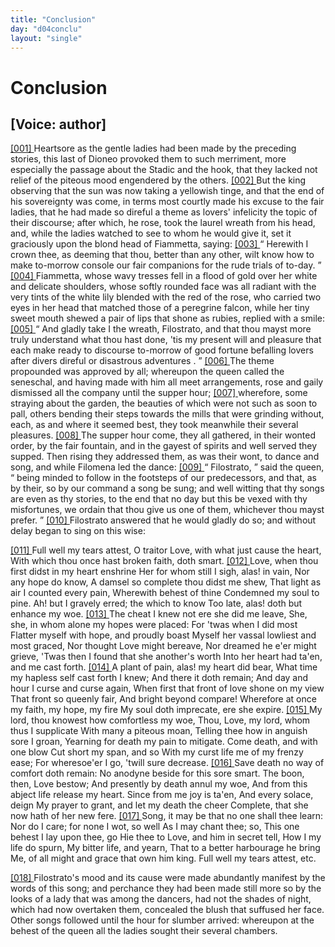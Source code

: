 ```yaml
---
title: "Conclusion"
day: "d04conclu"
layout: "single"
---
```

<div id="d04conclu" type="conclusion" who="author">
 <h1>
  Conclusion
 </h1>
 <p>
  <h2>
   [Voice: author]
  </h2>
 </p>
 <p>
  <a href="{{ site.baseurl }}itDecameron/d04conclu#p04970001" id="p04970001">
   [001]
  </a>
  Heartsore as the gentle ladies had been made by the preceding
 stories, this last of Dioneo provoked them to such merriment, more
 especially the passage about the Stadic and the hook, that they lacked
 not relief of the piteous mood engendered by the others.
  <a href="{{ site.baseurl }}itDecameron/d04conclu#p04970002" id="p04970002">
   [002]
  </a>
  But the
 king observing that the sun was now taking a yellowish tinge, and
 that the end of his sovereignty was come, in terms most courtly
 made his excuse to the fair ladies, that he had made so direful a
 theme as lovers' infelicity the topic of their discourse; after which,
 he rose, took the laurel wreath from his head, and, while the ladies
 watched to see to whom he would give it, set it graciously upon the
 blond head of Fiammetta, saying:
  <a href="{{ site.baseurl }}itDecameron/d04conclu#p04970003" id="p04970003">
   [003]
  </a>
  <q direct="unspecified">
   Herewith I crown thee, as
 deeming that thou, better than any other, wilt know how to make
 to-morrow console our fair companions for the rude trials of to-day.
  </q>
  <a href="{{ site.baseurl }}itDecameron/d04conclu#p04970004" id="p04970004">
   [004]
  </a>
  Fiammetta, whose wavy tresses fell in a flood of gold over her white
 and delicate shoulders, whose softly rounded face was all radiant
 with the very tints of the white lily blended with the red of the
 rose, who carried two eyes in her head that matched those of a
 peregrine falcon, while her tiny sweet mouth shewed a pair of lips
 that shone as rubies, replied with a smile:
  <a href="{{ site.baseurl }}itDecameron/d04conclu#p04970005" id="p04970005">
   [005]
  </a>
  <q direct="unspecified">
   And gladly take I the
 wreath, Filostrato, and that thou mayst more truly understand what
 thou hast done, 'tis my present will and pleasure that each make
	ready to discourse to-morrow of
   <seg type="topic">
    good fortune befalling lovers after
 divers direful or disastrous adventures
   </seg>
   .
  </q>
  <a href="{{ site.baseurl }}itDecameron/d04conclu#p04970006" id="p04970006">
   [006]
  </a>
  The theme propounded was
 approved by all; whereupon the queen called the seneschal, and
 having made with him all meet arrangements, rose and gaily dismissed
 all the company until the supper hour;
  <a href="{{ site.baseurl }}itDecameron/d04conclu#p04970007" id="p04970007">
   [007]
  </a>
  wherefore, some
 straying about the garden, the beauties of which were not such
 as soon to pall, others bending their steps towards the mills that
 were grinding without, each, as and where it seemed best, they took
 meanwhile their several pleasures.
  <a href="{{ site.baseurl }}itDecameron/d04conclu#p04970008" id="p04970008">
   [008]
  </a>
  The supper hour come, they all
 gathered, in their wonted order, by the fair fountain, and in the
 gayest of spirits and well served they supped. Then rising they
 addressed them, as was their wont, to dance and song, and while
  Filomena led the dance:
  <a href="{{ site.baseurl }}itDecameron/d04conclu#p04970009" id="p04970009">
   [009]
  </a>
  <q direct="unspecified">
   Filostrato,
  </q>
  said the queen,
  <q direct="unspecified">
   being
 minded to follow in the footsteps of our predecessors, and that, as
 by their, so by our command a song be sung; and well witting that
 thy songs are even as thy stories, to the end that no day but this be
 vexed with thy misfortunes, we ordain that thou give us one of
 them, whichever thou mayst prefer.
  </q>
  <a href="{{ site.baseurl }}itDecameron/d04conclu#p04970010" id="p04970010">
   [010]
  </a>
  Filostrato answered that he
 would gladly do so; and without delay began to sing on this wise:
 </p>
 <div3 type="song" who="filostrato">
  <lg>
   <a href="{{ site.baseurl }}itDecameron/d04conclu#p04970011" id="p04970011">
    [011]
   </a>
   <l>
    Full well my tears attest,
   </l>
   <l>
    O traitor Love, with what just cause the heart,
   </l>
   <l>
    With which thou once hast broken faith, doth smart.
   </l>
  </lg>
  <lg>
   <a href="{{ site.baseurl }}itDecameron/d04conclu#p04970012" id="p04970012">
    [012]
   </a>
   <l>
    Love, when thou first didst in my heart enshrine
   </l>
   <l>
    Her for whom still I sigh, alas! in vain,
   </l>
   <l>
    Nor any hope do know,
   </l>
   <l>
    A damsel so complete thou didst me shew,
   </l>
   <l>
    That light as air I counted every pain,
   </l>
   <l>
    Wherewith behest of thine
   </l>
   <l>
    Condemned my soul to pine.
   </l>
   <l>
    Ah! but I gravely erred; the which to know
   </l>
   <l>
    Too late, alas! doth but enhance my woe.
   </l>
  </lg>
  <lg>
   <a href="{{ site.baseurl }}itDecameron/d04conclu#p04970013" id="p04970013">
    [013]
   </a>
   <l>
    The cheat I knew not ere she did me leave,
   </l>
   <l>
    She, she, in whom alone my hopes were placed:
   </l>
   <l>
    For 'twas when I did most
   </l>
   <l>
    Flatter myself with hope, and proudly boast
   </l>
   <l>
    Myself her vassal lowliest and most graced,
   </l>
   <l>
    Nor thought Love might bereave,
   </l>
   <l>
    Nor dreamed he e'er might grieve,
   </l>
   <l>
    'Twas then I found that she another's worth
   </l>
   <l>
    Into her heart had ta'en, and me cast forth.
   </l>
  </lg>
  <lg>
   <a href="{{ site.baseurl }}itDecameron/d04conclu#p04970014" id="p04970014">
    [014]
   </a>
   <l>
    A plant of pain, alas! my heart did bear,
   </l>
   <l>
    What time my hapless self cast forth I knew;
   </l>
   <l>
    And there it doth remain;
   </l>
   <l>
    And day and hour I curse and curse again,
   </l>
   <l>
    When first that front of love shone on my view
   </l>
   <l>
    That front so queenly fair,
   </l>
   <l>
    And bright beyond compare!
   </l>
   <l>
    Wherefore at once my faith, my hope, my fire
   </l>
   <l>
    My soul doth imprecate, ere she expire.
   </l>
  </lg>
  <lg>
   <a href="{{ site.baseurl }}itDecameron/d04conclu#p04970015" id="p04970015">
    [015]
   </a>
   <l>
    My lord, thou knowest how comfortless my woe,
   </l>
   <l>
    Thou, Love, my lord, whom thus I supplicate
   </l>
   <l>
    With many a piteous moan,
   </l>
   <l>
    Telling thee how in anguish sore I groan,
   </l>
   <l>
    Yearning for death my pain to mitigate.
   </l>
   <l>
    Come death, and with one blow
   </l>
   <l>
    Cut short my span, and so
   </l>
   <l>
    With my curst life me of my frenzy ease;
   </l>
   <l>
    For wheresoe'er I go, 'twill sure decrease.
   </l>
  </lg>
  <lg>
   <a href="{{ site.baseurl }}itDecameron/d04conclu#p04970016" id="p04970016">
    [016]
   </a>
   <l>
    Save death no way of comfort doth remain:
   </l>
   <l>
    No anodyne beside for this sore smart.
   </l>
   <l>
    The boon, then, Love bestow;
   </l>
   <l>
    And presently by death annul my woe,
   </l>
   <l>
    And from this abject life release my heart.
   </l>
   <l>
    Since from me joy is ta'en,
   </l>
   <l>
    And every solace, deign
   </l>
   <l>
    My prayer to grant, and let my death the cheer
   </l>
   <l>
    Complete, that she now hath of her new fere.
   </l>
  </lg>
  <lg>
   <a href="{{ site.baseurl }}itDecameron/d04conclu#p04970017" id="p04970017">
    [017]
   </a>
   <l>
    Song, it may be that no one shall thee learn:
   </l>
   <l>
    Nor do I care; for none I wot, so well
   </l>
   <l>
    As I may chant thee; so,
   </l>
   <l>
    This one behest I lay upon thee, go
   </l>
   <l>
    Hie thee to Love, and him in secret tell,
   </l>
   <l>
    How I my life do spurn,
   </l>
   <l>
    My bitter life, and yearn,
   </l>
   <l>
    That to a better harbourage he bring
   </l>
   <l>
    Me, of all might and grace that own him king.
   </l>
  </lg>
  <lg>
   <l>
    Full well my tears attest, etc.
   </l>
  </lg>
 </div3>
 <p>
  <a href="{{ site.baseurl }}itDecameron/d04conclu#p04970018" id="p04970018">
   [018]
  </a>
  Filostrato's mood and its cause were made abundantly manifest
      by the words of this song; and perchance they had been made still
      more so by the looks of a lady that was among the dancers, had not
      the shades of night, which had now overtaken them, concealed the
      blush that suffused her face. Other songs followed until the hour
      for slumber arrived: whereupon at the behest of the queen all the
      ladies sought their several chambers.
 </p>
</div>